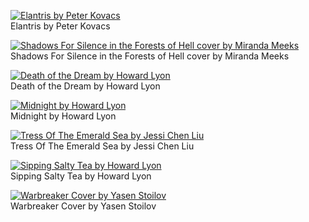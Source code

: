 [![Elantris by Peter Kovacs](elantris_by_peter_kovacs.jpg "Elantris by Peter Kovacs")](https://raw.githubusercontent.com/buckmanc/Wallpapers/main/mobile/misc%20cosmere/elantris_by_peter_kovacs.jpg)\
Elantris by Peter Kovacs

[![Shadows For Silence in the Forests of Hell cover by Miranda Meeks](Shadows_For_Silence_In_the_Forests_of_Hell_by_Miranda_Meeks.jpg "Shadows For Silence in the Forests of Hell cover by Miranda Meeks")](https://raw.githubusercontent.com/buckmanc/Wallpapers/main/mobile/misc%20cosmere/Shadows_For_Silence_In_the_Forests_of_Hell_by_Miranda_Meeks.jpg)\
Shadows For Silence in the Forests of Hell cover by Miranda Meeks

[![Death of the Dream by Howard Lyon](tress_Death_of_the_Dream_by_Howard_Lyon.jpg "Death of the Dream by Howard Lyon")](https://raw.githubusercontent.com/buckmanc/Wallpapers/main/mobile/misc%20cosmere/tress_Death_of_the_Dream_by_Howard_Lyon.jpg)\
Death of the Dream by Howard Lyon

[![Midnight by Howard Lyon](tress_midnight_by_howard_lyon.jpg "Midnight by Howard Lyon")](https://raw.githubusercontent.com/buckmanc/Wallpapers/main/mobile/misc%20cosmere/tress_midnight_by_howard_lyon.jpg)\
Midnight by Howard Lyon

[![Tress Of The Emerald Sea by Jessi Chen Liu](tress_of_the_emerald_sea_by_jessi_chen_liu.png "Tress Of The Emerald Sea by Jessi Chen Liu")](https://raw.githubusercontent.com/buckmanc/Wallpapers/main/mobile/misc%20cosmere/tress_of_the_emerald_sea_by_jessi_chen_liu.png)\
Tress Of The Emerald Sea by Jessi Chen Liu

[![Sipping Salty Tea by Howard Lyon](tress_sipping_salty_tea_by_howard_lyon.jpg "Sipping Salty Tea by Howard Lyon")](https://raw.githubusercontent.com/buckmanc/Wallpapers/main/mobile/misc%20cosmere/tress_sipping_salty_tea_by_howard_lyon.jpg)\
Sipping Salty Tea by Howard Lyon

[![Warbreaker Cover by Yasen Stoilov](warbreaker_cover_by_yasen_stoilov.jpg "Warbreaker Cover by Yasen Stoilov")](https://raw.githubusercontent.com/buckmanc/Wallpapers/main/mobile/misc%20cosmere/warbreaker_cover_by_yasen_stoilov.jpg)\
Warbreaker Cover by Yasen Stoilov

